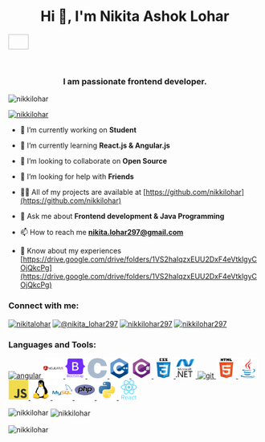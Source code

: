 <h1 align="center">Hi 👋, I'm Nikita Ashok Lohar</h1>

<a href="https://www.linkedin.com/in/nikkilohar/" target="_blank"><img align="center" height="30" width="40" /></a>

&nbsp;
<h3 align="center">I am passionate frontend developer.</h3>

<p align="left"> <img src="https://komarev.com/ghpvc/?username=nikkilohar&label=Profile%20views&color=0e75b6&style=flat" alt="nikkilohar" /> </p>

<p align="left"> <a href="https://github.com/ryo-ma/github-profile-trophy"><img src="https://github-profile-trophy.vercel.app/?username=nikkilohar" alt="nikkilohar" /></a> </p>

- 🔭 I’m currently working on **Student**

- 🌱 I’m currently learning **React.js & Angular.js**

- 👯 I’m looking to collaborate on **Open Source**

- 🤝 I’m looking for help with **Friends**

- 👨‍💻 All of my projects are available at [https://github.com/nikkilohar](https://github.com/nikkilohar)

- 💬 Ask me about **Frontend development & Java Programming**

- 📫 How to reach me **nikita.lohar297@gmail.com**

- 📄 Know about my experiences [https://drive.google.com/drive/folders/1VS2haIqzxEUU2DxF4eVtklgyCOjQkcPg](https://drive.google.com/drive/folders/1VS2haIqzxEUU2DxF4eVtklgyCOjQkcPg)

<h3 align="left">Connect with me:</h3>
<p align="left">
<a href="https://linkedin.com/in/nikitalohar" target="blank"><img align="center" src="https://raw.githubusercontent.com/rahuldkjain/github-profile-readme-generator/master/src/images/icons/Social/linked-in-alt.svg" alt="nikitalohar" height="30" width="40" /></a>
<a href="https://www.hackerrank.com/@nikita_lohar297" target="blank"><img align="center" src="https://raw.githubusercontent.com/rahuldkjain/github-profile-readme-generator/master/src/images/icons/Social/hackerrank.svg" alt="@nikita_lohar297" height="30" width="40" /></a>
<a href="https://www.leetcode.com/nikkilohar297" target="blank"><img align="center" src="https://raw.githubusercontent.com/rahuldkjain/github-profile-readme-generator/master/src/images/icons/Social/leet-code.svg" alt="nikkilohar297" height="30" width="40" /></a>
<a href="https://auth.geeksforgeeks.org/user/nikkilohar297" target="blank"><img align="center" src="https://raw.githubusercontent.com/rahuldkjain/github-profile-readme-generator/master/src/images/icons/Social/geeks-for-geeks.svg" alt="nikkilohar297" height="30" width="40" /></a>
</p>

<h3 align="left">Languages and Tools:</h3>
<p align="left"> <a href="https://angular.io" target="_blank" rel="noreferrer"> <img src="https://angular.io/assets/images/logos/angular/angular.svg" alt="angular" width="40" height="40"/> </a> <a href="https://angular.io" target="_blank" rel="noreferrer"> <img src="https://raw.githubusercontent.com/devicons/devicon/master/icons/angularjs/angularjs-original-wordmark.svg" alt="angularjs" width="40" height="40"/> </a> <a href="https://getbootstrap.com" target="_blank" rel="noreferrer"> <img src="https://raw.githubusercontent.com/devicons/devicon/master/icons/bootstrap/bootstrap-plain-wordmark.svg" alt="bootstrap" width="40" height="40"/> </a> <a href="https://www.cprogramming.com/" target="_blank" rel="noreferrer"> <img src="https://raw.githubusercontent.com/devicons/devicon/master/icons/c/c-original.svg" alt="c" width="40" height="40"/> </a> <a href="https://www.w3schools.com/cpp/" target="_blank" rel="noreferrer"> <img src="https://raw.githubusercontent.com/devicons/devicon/master/icons/cplusplus/cplusplus-original.svg" alt="cplusplus" width="40" height="40"/> </a> <a href="https://www.w3schools.com/cs/" target="_blank" rel="noreferrer"> <img src="https://raw.githubusercontent.com/devicons/devicon/master/icons/csharp/csharp-original.svg" alt="csharp" width="40" height="40"/> </a> <a href="https://www.w3schools.com/css/" target="_blank" rel="noreferrer"> <img src="https://raw.githubusercontent.com/devicons/devicon/master/icons/css3/css3-original-wordmark.svg" alt="css3" width="40" height="40"/> </a> <a href="https://dotnet.microsoft.com/" target="_blank" rel="noreferrer"> <img src="https://raw.githubusercontent.com/devicons/devicon/master/icons/dot-net/dot-net-original-wordmark.svg" alt="dotnet" width="40" height="40"/> </a> <a href="https://git-scm.com/" target="_blank" rel="noreferrer"> <img src="https://www.vectorlogo.zone/logos/git-scm/git-scm-icon.svg" alt="git" width="40" height="40"/> </a> <a href="https://www.w3.org/html/" target="_blank" rel="noreferrer"> <img src="https://raw.githubusercontent.com/devicons/devicon/master/icons/html5/html5-original-wordmark.svg" alt="html5" width="40" height="40"/> </a> <a href="https://www.java.com" target="_blank" rel="noreferrer"> <img src="https://raw.githubusercontent.com/devicons/devicon/master/icons/java/java-original.svg" alt="java" width="40" height="40"/> </a> <a href="https://developer.mozilla.org/en-US/docs/Web/JavaScript" target="_blank" rel="noreferrer"> <img src="https://raw.githubusercontent.com/devicons/devicon/master/icons/javascript/javascript-original.svg" alt="javascript" width="40" height="40"/> </a> <a href="https://www.linux.org/" target="_blank" rel="noreferrer"> <img src="https://raw.githubusercontent.com/devicons/devicon/master/icons/linux/linux-original.svg" alt="linux" width="40" height="40"/> </a> <a href="https://www.mysql.com/" target="_blank" rel="noreferrer"> <img src="https://raw.githubusercontent.com/devicons/devicon/master/icons/mysql/mysql-original-wordmark.svg" alt="mysql" width="40" height="40"/> </a> <a href="https://www.php.net" target="_blank" rel="noreferrer"> <img src="https://raw.githubusercontent.com/devicons/devicon/master/icons/php/php-original.svg" alt="php" width="40" height="40"/> </a> <a href="https://www.python.org" target="_blank" rel="noreferrer"> <img src="https://raw.githubusercontent.com/devicons/devicon/master/icons/python/python-original.svg" alt="python" width="40" height="40"/> </a> <a href="https://reactjs.org/" target="_blank" rel="noreferrer"> <img src="https://raw.githubusercontent.com/devicons/devicon/master/icons/react/react-original-wordmark.svg" alt="react" width="40" height="40"/> </a> </p>

<p><img align="left" src="https://github-readme-stats.vercel.app/api/top-langs?username=nikkilohar&show_icons=true&locale=en&layout=compact" alt="nikkilohar" /></p>

<p>&nbsp;<img align="center" src="https://github-readme-stats.vercel.app/api?username=nikkilohar&show_icons=true&locale=en" alt="nikkilohar" /></p>

<p><img align="center" src="https://github-readme-streak-stats.herokuapp.com/?user=nikkilohar&" alt="nikkilohar" /></p>
